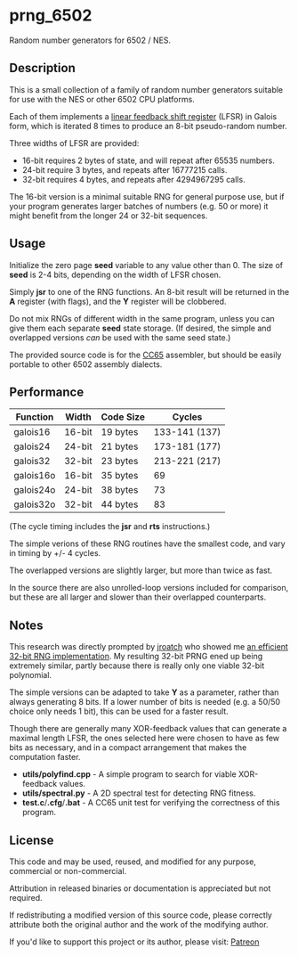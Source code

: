 # prng_6502

Random number generators for 6502 / NES.

## Description

This is a small collection of a family of random number generators
suitable for use with the NES or other 6502 CPU platforms.

Each of them implements a
[linear feedback shift register](https://en.wikipedia.org/wiki/Linear-feedback_shift_register)
(LFSR) in Galois form, which is iterated 8 times to produce
an 8-bit pseudo-random number.

Three widths of LFSR are provided:
* 16-bit requires 2 bytes of state, and will repeat after 65535 numbers.
* 24-bit require 3 bytes, and repeats after 16777215 calls.
* 32-bit requires 4 bytes, and repeats after 4294967295 calls.

The 16-bit version is a minimal suitable RNG for general purpose use,
but if your program generates larger batches of numbers (e.g. 50 or more)
it might benefit from the longer 24 or 32-bit sequences.

## Usage

Initialize the zero page **seed** variable to any value other than 0.
The size of **seed** is 2-4 bits, depending on the width of LFSR chosen.

Simply **jsr** to one of the RNG functions.
An 8-bit result will be returned in the **A** register (with flags),
and the **Y** register will be clobbered.

Do not mix RNGs of different width in the same program, unless you can
give them each separate **seed** state storage. (If desired, the simple
and overlapped versions _can_ be used with the same seed state.)

The provided source code is for the
[CC65](https://cc65.github.io/)
assembler, but should be easily portable to other 6502 assembly dialects.

## Performance

| Function  | Width  | Code Size | Cycles        |
| --------- | ------ | --------- | ------------- |
| galois16  | 16-bit | 19 bytes  | 133-141 (137) |
| galois24  | 24-bit | 21 bytes  | 173-181 (177) |
| galois32  | 32-bit | 23 bytes  | 213-221 (217) |
| galois16o | 16-bit | 35 bytes  | 69            |
| galois24o | 24-bit | 38 bytes  | 73            |
| galois32o | 32-bit | 44 bytes  | 83            |

(The cycle timing includes the **jsr** and **rts** instructions.)

The simple verions of these RNG routines have the smallest code,
and vary in timing by +/- 4 cycles.

The overlapped versions are slightly larger, but more than twice as fast.

In the source there are also unrolled-loop versions included for comparison,
but these are all larger and slower than their overlapped counterparts.

## Notes

This research was directly prompted by
[jroatch](https://github.com/jroatch)
who showed me
[an efficient 32-bit RNG implementation](http://forums.nesdev.com/viewtopic.php?p=196569#p196569).
My resulting 32-bit PRNG ened up being extremely similar,
partly because there is really only one viable 32-bit polynomial.

The simple versions can be adapted to take **Y** as a parameter, rather than
always generating 8 bits. If a lower number of bits is needed
(e.g. a 50/50 choice only needs 1 bit), this can be used for a faster
result.

Though there are generally many XOR-feedback values that can generate a maximal
length LFSR, the ones selected here were chosen to have as few bits as necessary,
and in a compact arrangement that makes the computation faster.

* **utils/polyfind.cpp** - A simple program to search for viable XOR-feedback values.
* **utils/spectral.py** - A 2D spectral test for detecting RNG fitness.
* **test.c**/**.cfg**/**.bat** - A CC65 unit test for verifying the correctness of this program.

## License

This code and may be used, reused, and modified for any purpose, commercial or non-commercial.

Attribution in released binaries or documentation is appreciated but not required.

If redistributing a modified version of this source code, please correctly attribute both the original author and the work of the modifying author.

If you'd like to support this project or its author, please visit:
 [Patreon](https://www.patreon.com/rainwarrior)
